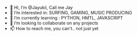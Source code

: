 - 👋 Hi, I’m @Jayukii, Call me Jay
- 👀 I’m interested in: SURFING, GAMING, MUSIC PRODUCING
- 🌱 I’m currently learning : PYTHON, HMTL, JAVASCRIPT
- 💞️ I’m looking to collaborate on any projects 
- 📫 How to reach me, you can't.. not just yet

<!---
Jayukii/Jayukii is a ✨ special ✨ repository because its `README.md` (this file) appears on your GitHub profile.
You can click the Preview link to take a look at your changes.
--->
